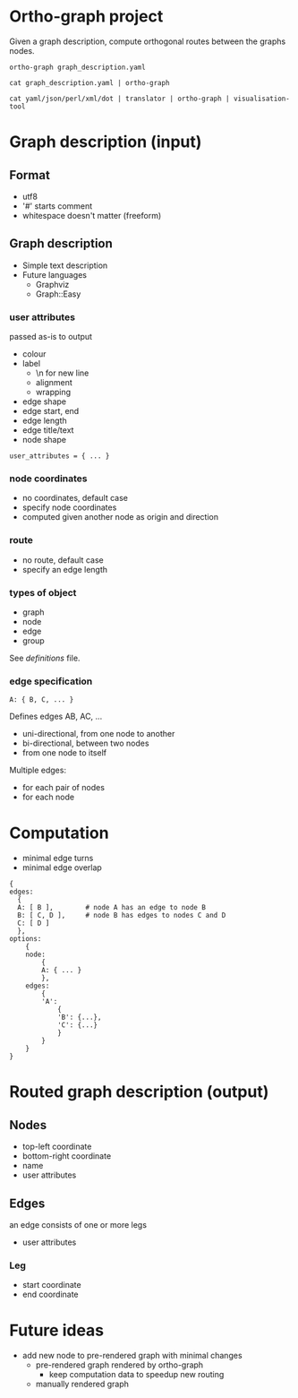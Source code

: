 Ortho-graph project
===================

Given a graph description, compute orthogonal routes between the graphs nodes.

```
ortho-graph graph_description.yaml

cat graph_description.yaml | ortho-graph 

cat yaml/json/perl/xml/dot | translator | ortho-graph | visualisation-tool
```

# Graph description (input)

## Format

- utf8
- '#' starts comment
- whitespace doesn't matter (freeform)

## Graph description

- Simple text description
- Future languages
	- Graphviz
	- Graph::Easy

### user attributes

passed as-is to output

- colour
- label
	- \n for new line
	- alignment
	- wrapping
- edge shape
- edge start, end
- edge length
- edge title/text
- node shape

    
```
user_attributes = { ... }
```

### node coordinates

- no coordinates, default case
- specify node coordinates
- computed given another node as origin and direction

### route    

- no route, default case
- specify an edge length

### types of object

- graph
- node
- edge
- group

See *definitions* file.

### edge specification

```
A: { B, C, ... }
```
Defines edges AB, AC, ...

- uni-directional, from one node to another
- bi-directional, between two nodes
- from one node to itself

Multiple edges:

- for each pair of nodes
- for each node

# Computation

- minimal edge turns
- minimal edge overlap

```
{
edges: 
  { 
  A: [ B ],        # node A has an edge to node B
  B: [ C, D ],     # node B has edges to nodes C and D
  C: [ D ]
  },
options:
    {
    node: 
        {
        A: { ... }
        },
    edges:
        {
        'A':
            {
            'B': {...},
            'C': {...} 
            }
        }
    }
}
```

# Routed graph description (output)

## Nodes

- top-left coordinate
- bottom-right coordinate
- name
- user attributes

## Edges

an edge consists of one or more legs
- user attributes

### Leg

- start coordinate
- end coordinate

# Future ideas

- add new node to pre-rendered graph with minimal changes
	- pre-rendered graph rendered by ortho-graph
		- keep computation data to speedup new routing
	- manually rendered graph


